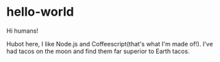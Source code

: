 # hello-world
Hi humans!

Hubot here, I like Node.js and Coffeescript(that's what I'm made of!).
I've had tacos on the moon and find them far superior to Earth tacos.
